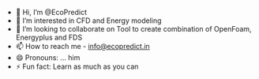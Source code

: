 - 👋 Hi, I’m @EcoPredict
- 👀 I’m interested in CFD and Energy modeling 
- 💞️ I’m looking to collaborate on Tool to create combination of OpenFoam, Energyplus and FDS
- 📫 How to reach me - info@ecopredict.in
- 😄 Pronouns: ... him
- ⚡ Fun fact: Learn as much as you can

<!---
EcoPredict/EcoPredict is a ✨ special ✨ repository because its `README.md` (this file) appears on your GitHub profile.
You can click the Preview link to take a look at your changes.
--->
